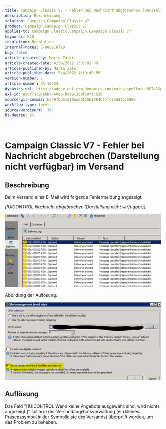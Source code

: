 ```yaml
---
title: Campaign Classic V7 - Fehler bei Nachricht abgebrochen (Darstellung nicht verfügbar) im Versand
description: Beschreibung
solution: Campaign,Campaign Classic v7
product: Campaign,Campaign Classic v7
applies-to: Campaign Classic,Campaign,Campaign Classic v7
keywords: KCS
resolution: Resolution
internal-notes: E-000218719
bug: false
article-created-by: Marta Zator
article-created-date: 4/29/2022 1:33:01 PM
article-published-by: Marta Zator
article-published-date: 5/4/2022 4:10:45 PM
version-number: 2
article-number: KA-16324
dynamics-url: https://adobe-ent.crm.dynamics.com/main.aspx?forceUCI=1&pagetype=entityrecord&etn=knowledgearticle&id=deaa59df-c0c7-ec11-a7b6-0022480a1d64
exl-id: ac8f71c2-aeb7-40e6-b0a9-268fc97ac620
source-git-commit: bd49fbd51210aae11b5b1084b7ffcf3a8fbd0d5e
workflow-type: tm+mt
source-wordcount: '76'
ht-degree: 5%

---
```


# Campaign Classic V7 - Fehler bei Nachricht abgebrochen (Darstellung nicht verfügbar) im Versand

## Beschreibung


Beim Versand einer E-Mail wird folgende Fehlermeldung angezeigt:

*[!UICONTROL Nachricht abgebrochen (Darstellung nicht verfügbar)]*

![](assets/___dfaa59df-c0c7-ec11-a7b6-0022480a1d64___.png)


Abbildung der Auflösung: 


![](assets/___e1aa59df-c0c7-ec11-a7b6-0022480a1d64___.png)


## Auflösung


Das Feld &quot;[!UICONTROL Wenn keine Angebote ausgewählt sind, wird nichts angezeigt.]&quot; sollte in der Versandangebotsverwaltung (ein kleines Präsenzsymbol in der Symbolleiste des Versands) überprüft werden, um das Problem zu beheben.
